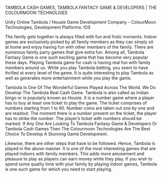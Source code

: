 TAMBOLA CASH GAMES, TAMBOLA FANTACY GAME & DEVELOPERS | THE COLOURMOON TECHNOLGIES

Unity Online Tambola / Housie Game Development Company - ColourMoon Technologies, Development Platforms: IOS

The family gets together is always filled with fun and frolic moments. Indoor games are exclusively picked by all family members as they can simply sit at home and enjoy having fun with other members of the family. There are numerous family party games that give extra fun. Among all, Tambola Fantasy Game is one such exciting game that has become very popular these days. Playing Tambola game for cash is having real fun with family members around us. While you play Tambola betting, you seem to have thrilled at every level of the game. It is quite interesting to play Tambola as well as generates more entertainment while you play the game. 

Tambola Is One Of The Wonderful Games Played Across The World. We Do Develop The Tambola Real Cash Game. Tambola is also called as Indian bingo or is popularly known as Housie. It is a number game where a player has to buy at least one ticket to play the game. The ticket comprises of numbers starting from 1 to 90. Number coins are taken out one by one and are readout. The moment there is a number present on the ticket, the player has to strike the number. The player’s ticket with numbers should be marked. If Any One Are Looking To Tambola Fantasy Game & Developers Or Tambola Cash Games Then The Colourmoon Technologies Are The Best Choice To Develop A Stunning Game Development.


Likewise, there are other steps that have to be followed. Hence, Tambola is played in the above manner. It is one of the most interesting games that are played indoors with family members. This adds more amusement and pleasure to play as players can earn money while they play. If you wish to spend some quality time with your family by playing indoor games, Tambola is one such game for which you need to start playing.
